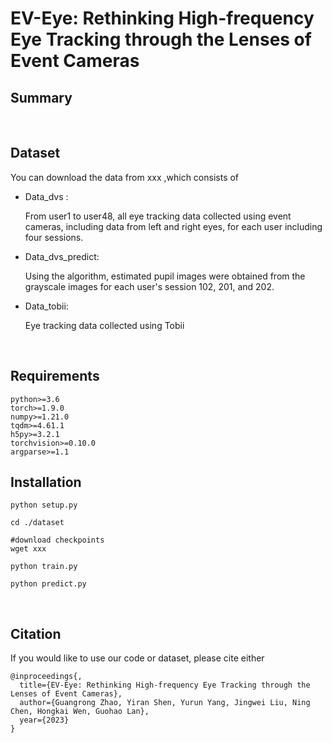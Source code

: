 # EV-Eye: Rethinking High-frequency Eye Tracking through the Lenses of Event Cameras

## Summary

<br/>

## Dataset

You can download the data from  xxx ,which consists of

- Data_dvs :
  
  From user1 to user48, all eye tracking data collected using event cameras, including data from left and right eyes, for each user including four sessions.
- Data_dvs_predict:
  
  Using the algorithm, estimated pupil images were obtained from the grayscale images for each user's session 102, 201, and 202.
- Data_tobii:
  
  Eye tracking data collected using Tobii

<br/>

## Requirements

```
python>=3.6
torch>=1.9.0
numpy>=1.21.0
tqdm>=4.61.1
h5py>=3.2.1
torchvision>=0.10.0
argparse>=1.1
```

## Installation

```
python setup.py

cd ./dataset

#download checkpoints
wget xxx

python train.py

python predict.py
```

<br/>

## Citation

If you would like to use our code or dataset, please cite either

```
@inproceedings{,  
  title={EV-Eye: Rethinking High-frequency Eye Tracking through the Lenses of Event Cameras},  
  author={Guangrong Zhao, Yiran Shen, Yurun Yang, Jingwei Liu, Ning Chen, Hongkai Wen, Guohao Lan},  
  year={2023}  
} 
```
